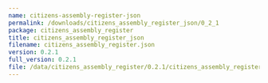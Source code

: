 ```yaml
---
name: citizens-assembly-register-json
permalink: /downloads/citizens_assembly_register_json/0_2_1
package: citizens_assembly_register
title: citizens_assembly_register_json
filename: citizens_assembly_register.json
version: 0.2.1
full_version: 0.2.1
file: /data/citizens_assembly_register/0.2.1/citizens_assembly_register.json
---
```

